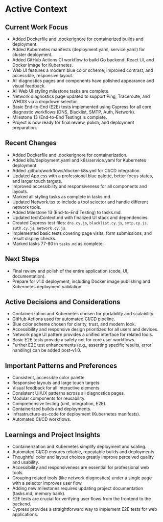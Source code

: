 # Active Context

## Current Work Focus
- Added Dockerfile and .dockerignore for containerized builds and deployment.
- Added Kubernetes manifests (deployment.yaml, service.yaml) for cluster deployment.
- Added GitHub Actions CI workflow to build Go backend, React UI, and Docker image for Kubernetes.
- Web UI features a modern blue color scheme, improved contrast, and accessible, responsive layout.
- All diagnostics pages and components have polished appearance and visual feedback.
- All Web UI styling milestone tasks are complete.
- Network diagnostics page updated to support Ping, Traceroute, and WHOIS via a dropdown selector.
- Basic End-to-End (E2E) tests implemented using Cypress for all core diagnostic workflows (DNS, Blacklist, SMTP, Auth, Network).
- Milestone 13 (End-to-End Testing) is complete.
- Project is now ready for final review, polish, and deployment preparation.

## Recent Changes
- Added Dockerfile and .dockerignore for containerization.
- Added k8s/deployment.yaml and k8s/service.yaml for Kubernetes deployment.
- Added .github/workflows/docker-k8s.yml for CI/CD integration.
- Updated App.css with a professional blue palette, better focus states, and larger touch targets.
- Improved accessibility and responsiveness for all components and layouts.
- Marked all styling tasks as complete in tasks.md.
- Updated Network.tsx to include a tool selector and handle different network tools.
- Added Milestone 13 (End-to-End Testing) to tasks.md.
- Updated techContext.md with finalized UI stack and dependencies.
- Created Cypress test files: `dns.cy.js`, `blacklist.cy.js`, `smtp.cy.js`, `auth.cy.js`, `network.cy.js`.
- Implemented basic tests covering page visits, form submissions, and result display checks.
- Marked tasks 77-80 in `tasks.md` as complete.

## Next Steps
- Final review and polish of the entire application (code, UI, documentation).
- Prepare for v1.0 deployment, including Docker image publishing and Kubernetes deployment validation.

## Active Decisions and Considerations
- Containerization and Kubernetes chosen for portability and scalability.
- GitHub Actions used for automated CI/CD pipeline.
- Blue color scheme chosen for clarity, trust, and modern look.
- Accessibility and responsive design prioritized for all users and devices.
- Network page UI pattern provides a unified interface for related tools.
- Basic E2E tests provide a safety net for core user workflows.
- Further E2E test enhancements (e.g., asserting specific results, error handling) can be added post-v1.0.

## Important Patterns and Preferences
- Consistent, accessible color palette
- Responsive layouts and large touch targets
- Visual feedback for all interactive elements
- Consistent UI/UX patterns across all diagnostics pages.
- Modular components for reusability.
- Comprehensive testing (unit, integration, E2E).
- Containerized builds and deployments.
- Infrastructure-as-code for deployment (Kubernetes manifests).
- Automated CI/CD workflows.

## Learnings and Project Insights
- Containerization and Kubernetes simplify deployment and scaling.
- Automated CI/CD ensures reliable, repeatable builds and deployments.
- Thoughtful color and layout choices greatly improve perceived quality and usability.
- Accessibility and responsiveness are essential for professional web tools.
- Grouping related tools (like network diagnostics) under a single page with a selector improves user flow.
- Adding new milestones requires updating project documentation (tasks.md, memory bank).
- E2E tests are crucial for verifying user flows from the frontend to the backend.
- Cypress provides a straightforward way to implement E2E tests for web applications.
